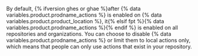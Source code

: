 By default, {% ifversion ghes or ghae %}after {% data variables.product.prodname_actions %} is enabled on {% data variables.product.product_location %}, it{% elsif fpt %}{% data variables.product.prodname_actions %}{% endif %} is enabled on all repositories and organizations. You can choose to disable {% data variables.product.prodname_actions %} or limit them to local actions only, which means that people can only use actions that exist in your repository.
